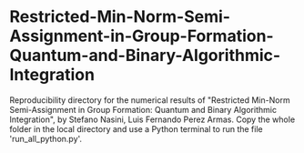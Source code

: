# Restricted-Min-Norm-Semi-Assignment-in-Group-Formation-Quantum-and-Binary-Algorithmic-Integration
Reproducibility directory for the numerical results of "Restricted Min-Norm Semi-Assignment in Group Formation: Quantum and Binary Algorithmic Integration", by Stefano Nasini, Luis Fernando Perez Armas. Copy the whole folder in the local directory and use a Python terminal to run the file 'run_all_python.py'. 
